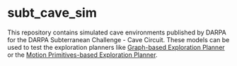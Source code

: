 # subt_cave_sim

This repository contains simulated cave environments published by DARPA for the DARPA Subterranean Challenge - Cave Circuit.
These models can be used to test the exploration planners like [Graph-based Exploration Planner](https://github.com/unr-arl/gbplanner_ros) or the [Motion Primitives-based Exploration Planner](https://github.com/unr-arl/mbplanner_ros).
